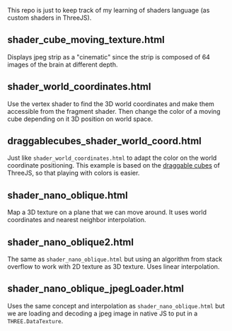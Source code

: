 This repo is just to keep track of my learning of shaders language (as custom shaders in ThreeJS).

## shader_cube_moving_texture.html
Displays jpeg strip as a "cinematic" since the strip is composed of 64 images of the brain at different depth.

## shader_world_coordinates.html
Use the vertex shader to find the 3D world coordinates and make them accessible from the fragment shader. Then change the color of a moving cube depending on it 3D position on world space.

## draggablecubes_shader_world_coord.html
Just like `shader_world_coordinates.html` to adapt the color on the world coordinate positioning. This example is based on the [draggable cubes](https://threejs.org/examples/webgl_interactive_draggablecubes.html) of ThreeJS, so that playing with colors is easier.


## shader_nano_oblique.html
Map a 3D texture on a plane that we can move around. It uses world coordinates and nearest neighbor interpolation.

## shader_nano_oblique2.html
The same as `shader_nano_oblique.html` but using an algorithm from stack overflow to work with 2D texture as 3D texture. Uses linear interpolation.


## shader_nano_oblique_jpegLoader.html
Uses the same concept and interpolation as `shader_nano_oblique.html` but we are loading and decoding a jpeg image in native JS to put in a `THREE.DataTexture`.
